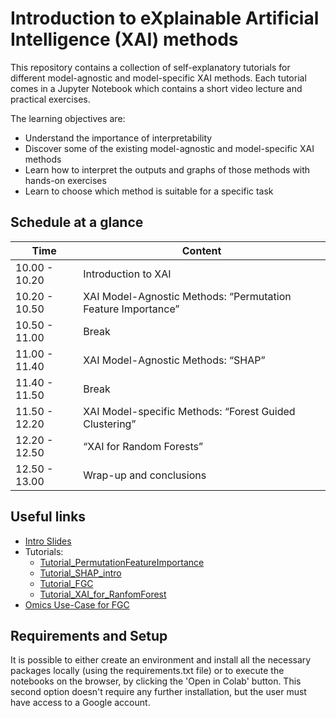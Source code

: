 # Introduction to eXplainable Artificial Intelligence (XAI) methods

This repository contains a collection of self-explanatory tutorials for different model-agnostic and model-specific XAI methods.
Each tutorial comes in a Jupyter Notebook which contains a short video lecture and practical exercises.

The learning objectives are:

- Understand the importance of interpretability
- Discover some of the existing model-agnostic and model-specific XAI methods
- Learn how to interpret the outputs and graphs of those methods with hands-on exercises
- Learn to choose which method is suitable for a specific task

## Schedule at a glance

| Time          | Content |
| ------------- | -------- |
| 10.00 - 10.20 | Introduction to XAI |
| 10.20 - 10.50 | XAI Model-Agnostic Methods: “Permutation Feature Importance” 
| 10.50 - 11.00 | Break |
| 11.00 - 11.40 | XAI Model-Agnostic Methods: “SHAP” 
| 11.40 - 11.50 | Break |
| 11.50 - 12.20 | XAI Model-specific Methods: “Forest Guided Clustering”|
| 12.20 - 12.50 | “XAI for Random Forests”|
| 12.50 - 13.00 | Wrap-up and conclusions |

## Useful links
* [Intro Slides](https://github.com/BioGeMT/MALTAomics-Summer-School/blob/main/Day3_WorkshopIV_ExplainableAI/Introduction_to_XAI.pdf)
* Tutorials:
  + [Tutorial_PermutationFeatureImportance](https://github.com/BioGeMT/MALTAomics-Summer-School/blob/main/Day3_WorkshopIV_ExplainableAI/xai-model-agnostic/Tutorial_PermutationFeatureImportance.ipynb)
  + [Tutorial_SHAP_intro](https://github.com/BioGeMT/MALTAomics-Summer-School/blob/main/Day3_WorkshopIV_ExplainableAI/xai-model-agnostic/Tutorial_SHAP.ipynb)
  + [Tutorial_FGC](https://github.com/BioGeMT/MALTAomics-Summer-School/blob/main/Day3_WorkshopIV_ExplainableAI/xai-model-specific/Tutorial_FGC.ipynb)
  + [Tutorial_XAI_for_RanfomForest](https://github.com/BioGeMT/MALTAomics-Summer-School/blob/main/Day3_WorkshopIV_ExplainableAI/xai-model-specific/Tutorial_XAI_for_RandomForests.ipynb)
* [Omics Use-Case for FGC](https://genome.cshlp.org/content/29/7/1087)

## Requirements and Setup

It is possible to either create an environment and install all the necessary packages locally (using the requirements.txt file) or to execute the notebooks on the browser, by clicking the 'Open in Colab' button. This second option doesn't require any further installation, but the user must have access to a Google account.
